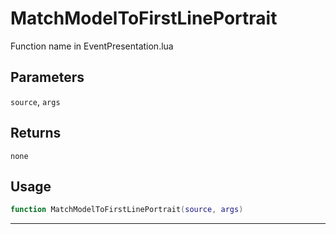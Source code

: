 # MatchModelToFirstLinePortrait
Function name in EventPresentation.lua
## Parameters
`source`, `args`
## Returns
`none`
## Usage
```lua
function MatchModelToFirstLinePortrait(source, args)
```
---
